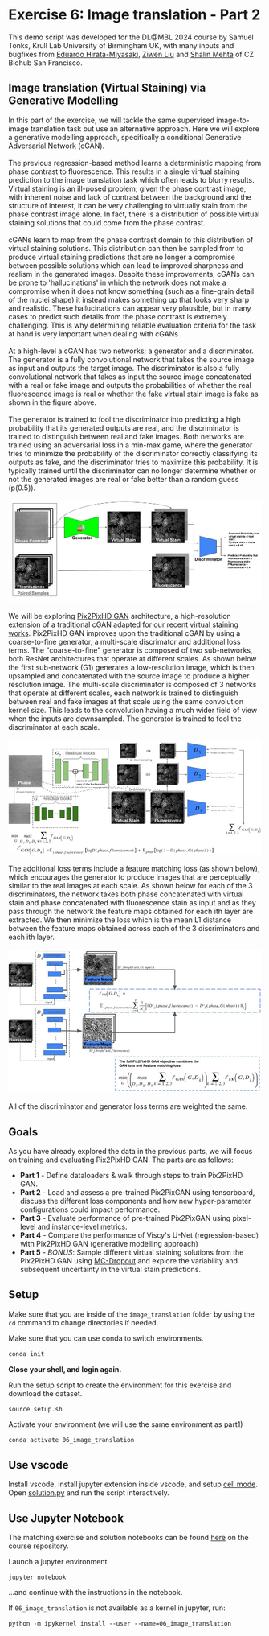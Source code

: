# Exercise 6: Image translation - Part 2

This demo script was developed for the DL@MBL 2024 course by Samuel Tonks, Krull Lab University of Birmingham UK, with many inputs and bugfixes from [Eduardo Hirata-Miyasaki](https://github.com/edyoshikun), [Ziwen Liu](https://github.com/ziw-liu) and [Shalin Mehta](https://github.com/mattersoflight) of  CZ Biohub San Francisco.

## Image translation (Virtual Staining) via Generative Modelling

In this part of the exercise, we will tackle the same supervised image-to-image translation task but use an alternative approach. Here we will explore a generative modelling approach, specifically a conditional Generative Adversarial Network (cGAN).
<br>
<br>
The previous regression-based method learns a deterministic mapping from phase contrast to fluorescence. This results in a single virtual staining prediction to the image translation task which often leads to blurry results. Virtual staining is an ill-posed problem; given the phase contrast image, with inherent noise and lack of contrast between the background and the structure of interest, it can be very challenging to virtually stain from the phase contrast image alone. In fact, there is a distribution of possible virtual staining solutions that could come from the phase contrast.
<br>
<br>
cGANs learn to map from the phase contrast domain to this distribution of virtual staining solutions. This distribution can then be sampled from to produce virtual staining predictions that are no longer a compromise between possible solutions which can lead to improved sharpness and realism in the generated images. Despite these improvements, cGANs can be prone to 'hallucinations' in which the network does not make a compromise when it does not know something (such as a fine-grain detail of the nuclei shape) it instead makes something up that looks very sharp and realistic. These hallucinations can appear very plausible, but in many cases to predict such details from the phase contrast is extremely challenging. This is why determining reliable evaluation criteria for the task at hand is very important when dealing with cGANs .
<br>
<br>
At a high-level a cGAN has two networks; a generator and a discriminator. The generator is a fully convolutional network that takes the source image as input and outputs the target image. The discriminator is also a fully convolutional network that takes as input the source image concatenated with a real or fake image and outputs the probabilities of whether the real fluorescence image is real or whether the fake virtual stain image is fake as shown in the figure above.<br>
<br>
The generator is trained to fool the discriminator into predicting a high probability that its generated outputs are real, and the discriminator is trained to distinguish between real and fake images. Both networks are trained using an adversarial loss in a min-max game, where the generator tries to minimize the probability of the discriminator correctly classifying its outputs as fake, and the discriminator tries to maximize this probability. It is typically trained until the discriminator can no longer determine whether or not the generated images are real or fake better than a random guess (p(0.5)).
<br>
<br>
![Overview of cGAN](https://github.com/Tonks684/dlmbl_material/blob/main/imgs/GAN.jpg?raw=true)
<br>
<br>
We will be exploring [Pix2PixHD GAN](https://arxiv.org/abs/1711.11585) architecture, a high-resolution extension of a traditional cGAN adapted for our recent [virtual staining works](https://ieeexplore.ieee.org/abstract/document/10230501?casa_token=NEyrUDqvFfIAAAAA:tklGisf9BEKWVjoZ6pgryKvLbF6JyurOu5Jrgoia1QQLpAMdCSlP9gMa02f3w37PvVjdiWCvFhA). Pix2PixHD GAN improves upon the traditional cGAN by using a coarse-to-fine generator, a multi-scale discrimator and additional loss terms. The "coarse-to-fine" generator is composed of two sub-networks, both ResNet architectures that operate at different scales. As shown below the first sub-network (G1) generates a low-resolution image, which is then upsampled and concatenated with the source image to produce a higher resolution image. The multi-scale discriminator is composed of 3 networks that operate at different scales, each network is trained to distinguish between real and fake images at that scale using the same convolution kernel size. This leads to the convolution having a much wider field of view when the inputs are downsampled. The generator is trained to fool the discriminator at each scale. 
<br>
<br>
![Pix2PixGAN ](https://github.com/Tonks684/dlmbl_material/blob/main/imgs/Pix2pixHD_1.jpg?raw=true)
<br>
<br>
The additional loss terms include a feature matching loss (as shown below), which encourages the generator to produce images that are perceptually similar to the real images at each scale. As shown below for each of the 3 discriminators, the network takes both phase concatenated with virtual stain and phase concatenated with fluorescence stain as input and as they pass through the network the feature maps obtained for each ith layer are extracted. We then minimize the loss which is the mean L1 distance between the feature maps obtained across each of the 3 discriminators and each ith layer.
<br>
<br>
![Feature Matching Loss Pix2PixHD GAN](https://github.com/Tonks684/dlmbl_material/blob/main/imgs/Pix2pixHD_2.jpg?raw=true)
<br>
<br>
All of the discriminator and generator loss terms are weighted the same.

## Goals

As you have already explored the data in the previous parts, we will focus on training and evaluating Pix2PixHD GAN. The parts are as follows:<br>

* **Part 1** - Define dataloaders & walk through steps to train Pix2PixHD GAN.<br>
* **Part 2** - Load and assess a pre-trained Pix2PixGAN using tensorboard, discuss the different loss components and how new hyper-parameter configurations could impact performance.<br>
* **Part 3** - Evaluate performance of pre-trained Pix2PixGAN using pixel-level and instance-level metrics.<br>
* **Part 4** - Compare the performance of Viscy's U-Net (regression-based) with Pix2PixHD GAN (generative modelling approach)<br>
* **Part 5** - *BONUS*: Sample different virtual staining solutions from the Pix2PixHD GAN using [MC-Dropout](https://arxiv.org/abs/1506.02142) and explore the variability and subsequent uncertainty in the virtual stain predictions.<br>


## Setup

Make sure that you are inside of the `image_translation` folder by using the `cd` command to change directories if needed.

Make sure that you can use conda to switch environments.

```bash
conda init
```

**Close your shell, and login again.** 

Run the setup script to create the environment for this exercise and download the dataset.
```shell
source setup.sh
```

Activate your environment (we will use the same environment as part1)
```bash
conda activate 06_image_translation
```

## Use vscode

Install vscode, install jupyter extension inside vscode, and setup [cell mode](https://code.visualstudio.com/docs/python/jupyter-support-py). Open [solution.py](solution.py) and run the script interactively.

## Use Jupyter Notebook

The matching exercise and solution notebooks can be found [here](https://github.com/dlmbl/image_translation/) on the course repository.

Launch a jupyter environment

```
jupyter notebook
```

...and continue with the instructions in the notebook.

If `06_image_translation` is not available as a kernel in jupyter, run:

```
python -m ipykernel install --user --name=06_image_translation
```